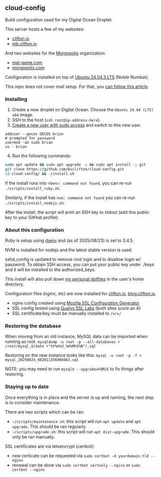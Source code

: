 ## cloud-config

Build configuration used for my Digital Ocean Droplet.

This server hosts a few of my websites:
- [clifton.io](https://github.com/bsclifton/clifton.io)
- [mb.clifton.io](https://github.com/bsclifton/mb.clifton.io)

And two websites for the [Morgopolis](https://github.com/morgopolis) organization:
- [mal-game.com](https://github.com/morgopolis/mal-game.com)
- [morgopolis.com](https://github.com/morgopolis/morgopolis.com)

Configuration is installed on top of [Ubuntu 24.04.3 LTS](https://releases.ubuntu.com/noble/) (Noble Numbat).

This repo does not cover mail setup. For that, you [can follow this article](https://www.digitalocean.com/community/tutorials/how-to-install-and-configure-postfix-as-a-send-only-smtp-server-on-ubuntu-16-04).

### Installing

1. Create a new droplet on Digital Ocean. Choose the `Ubuntu 24.04 (LTS) x64` image.
2. SSH to the host (`ssh root@ip-address-here`).
3. [Create a new user with sudo access](https://www.digitalocean.com/community/tutorials/how-to-create-a-sudo-user-on-ubuntu-quickstart) and switch to this new user.
```
adduser --gecos GECOS brian
# prompted for password
usermod -aG sudo brian
su - brian
```
4. Run the following commands:
```sh
sudo apt update && sudo apt upgrade -y && sudo apt install -y git
git clone https://github.com/bsclifton/cloud-config.git
cd cloud-config/ && ./install.sh
```

If the install runs into `rbenv: command not found`, you can re-run `./scripts/install_ruby.sh`.

Similarly, if the install has `nvm: command not found` you can re-run `./scripts/install_nodejs.sh`.

After the install, the script will print an SSH key to stdout (add this public key to your GitHub profile).

### About this configuration

Ruby is setup using [rbenv](https://github.com/rbenv/rbenv) and (as of 2025/08/23) is set to 3.4.5.

NVM is installed for nodejs and the latest stable version is used.

sshd_config is updated to remove root login and to disallow login w/ password. To obtain SSH access, you can put your public key under ./keys and it will be installed to the authorized_keys.

This install will also pull down [my personal dotfiles](https://github.com/bsclifton/dotfiles/) in the user's home directory.

Configuration files (nginx, etc) are now installed for [clifton.io](https://github.com/bsclifton/clifton.io), [blog.clifton.io](https://github.com/bsclifton/blog.clifton.io).
- nginx config created using [Mozilla SSL Configuration Generator](https://mozilla.github.io/server-side-tls/ssl-config-generator/)
- SSL config tested using [Qualys SSL Labs](https://www.ssllabs.com/ssltest/analyze.html) (both sites score an A)
- SSL certificate/key must be manually installed to `/srv/`

### Restoring the database
When moving from an old instance, MySQL data can be imported when running as root.
`mysqldump -u root -p --all-databases > /root/mysql_$(date +"%Y%m%d_%H%M%S%N").sql`

Restoring on the new instance looks like this:
`mysql -u root -p -f < mysql_20250824_082011356980463.sql`

NOTE: you may need to run `mysqld --upgrade=FORCE` to fix things after restoring.

### Staying up to date

Once everything is in place and the server is up and running, the next step is to consider maintenance.

There are two scripts which can be ran:
- `~/scripts/maintenance.sh`: this script will run `apt update` and `apt upgrade`. This should be ran regularly.
- `~/scripts/upgrade.sh`: this script will run `apt dist-upgrade`. This should only be ran manually.

SSL certificates are via letsencrypt (certbot):
- new certicate can be requested via `sudo certbot -d yourdomain.tld --nginx`
- renewal can be done via `sudo certbot certonly --nginx` or `sudo certbot --nginx`


